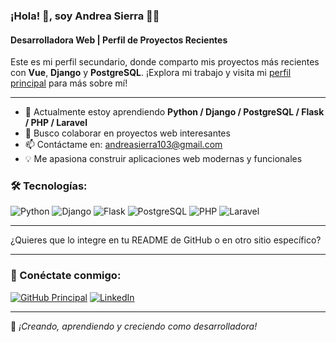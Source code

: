 ### ¡Hola! 👋, soy Andrea Sierra 👩‍💻

#### Desarrolladora Web | Perfil de Proyectos Recientes

Este es mi perfil secundario, donde comparto mis proyectos más recientes con **Vue**, **Django** y **PostgreSQL**. ¡Explora mi trabajo y visita mi [perfil principal](https://github.com/ANDREASIERRA55) para más sobre mí!

---

* 🌱 Actualmente estoy aprendiendo **Python / Django / PostgreSQL / Flask / PHP / Laravel**
* 💞️ Busco colaborar en proyectos web interesantes
* 📫 Contáctame en: [andreasierra103@gmail.com](mailto:andreasierra103@gmail.com)
* 💡 Me apasiona construir aplicaciones web modernas y funcionales

### 🛠 Tecnologías:

![Python](https://img.shields.io/badge/Python-3776AB?style=for-the-badge\&logo=python\&logoColor=white)
![Django](https://img.shields.io/badge/Django-092E20?style=for-the-badge\&logo=django\&logoColor=white)
![Flask](https://img.shields.io/badge/Flask-000000?style=for-the-badge\&logo=flask\&logoColor=white)
![PostgreSQL](https://img.shields.io/badge/PostgreSQL-336791?style=for-the-badge\&logo=postgresql\&logoColor=white)
![PHP](https://img.shields.io/badge/PHP-777BB4?style=for-the-badge\&logo=php\&logoColor=white)
![Laravel](https://img.shields.io/badge/Laravel-FF2D20?style=for-the-badge\&logo=laravel\&logoColor=white)

---

¿Quieres que lo integre en tu README de GitHub o en otro sitio específico?


---

### 🔗 Conéctate conmigo:
[![GitHub Principal](https://img.shields.io/badge/GitHub-ANDREASIERRA55-181717?style-for-the-badge&logo=github)](https://github.com/ANDREASIERRA55)
[![LinkedIn](https://img.shields.io/badge/LinkedIn-Andrea%20Sierra-blue?style-for-the-badge&logo=linkedin)](https://www.linkedin.com/in/andreasierra103/)

---

🚀 *¡Creando, aprendiendo y creciendo como desarrolladora!*
